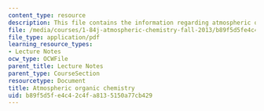 ```yaml
---
content_type: resource
description: This file contains the information regarding atmospheric organic chemistry.
file: /media/courses/1-84j-atmospheric-chemistry-fall-2013/b89f5d5fe4c42c4fa8135150a77cb429_MIT1_84JF13_Lec12_orgo.pdf
file_type: application/pdf
learning_resource_types:
- Lecture Notes
ocw_type: OCWFile
parent_title: Lecture Notes
parent_type: CourseSection
resourcetype: Document
title: Atmospheric organic chemistry
uid: b89f5d5f-e4c4-2c4f-a813-5150a77cb429
---
```

